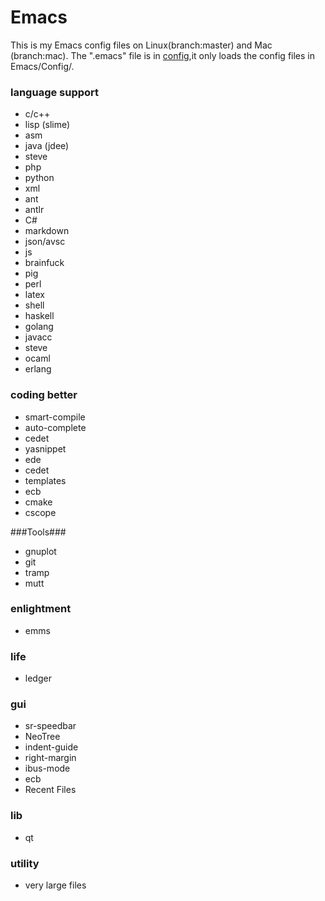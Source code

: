 Emacs
=====

This is my Emacs config files on Linux(branch:master) and Mac (branch:mac).
The ".emacs" file is in [config](https://github.com/hangyan/Config),it only loads the config files in Emacs/Config/.

### language  support ###
* c/c++
* lisp (slime)
* asm
* java (jdee)
* steve
* php
* python
* xml
* ant
* antlr
* C#
* markdown
* json/avsc
* js
* brainfuck
* pig
* perl
* latex
* shell
* haskell
* golang
* javacc
* steve
* ocaml
* erlang

### coding better ###
* smart-compile
* auto-complete
* cedet
* yasnippet
* ede
* cedet
* templates
* ecb
* cmake
* cscope

###Tools###
* gnuplot
* git
* tramp
* mutt

### enlightment ###
* emms

### life ###
* ledger

### gui ###
* sr-speedbar
* NeoTree
* indent-guide
* right-margin
* ibus-mode
* ecb
* Recent Files

### lib ###
* qt

### utility ###
* very large files
